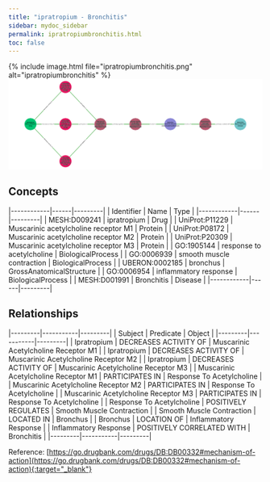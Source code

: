 ```yaml
---
title: "ipratropium - Bronchitis"
sidebar: mydoc_sidebar
permalink: ipratropiumbronchitis.html
toc: false 
---
```


{% include image.html file="ipratropiumbronchitis.png" alt="ipratropiumbronchitis" %}![Path Visualization](/images/ipratropiumbronchitis.png)

## Concepts

|------------|------|---------|
| Identifier | Name | Type    |
|------------|------|---------|
| MESH:D009241 | ipratropium | Drug |
| UniProt:P11229 | Muscarinic acetylcholine receptor M1 | Protein |
| UniProt:P08172 | Muscarinic acetylcholine receptor M2 | Protein |
| UniProt:P20309 | Muscarinic acetylcholine receptor M3 | Protein |
| GO:1905144 | response to acetylcholine | BiologicalProcess |
| GO:0006939 | smooth muscle contraction | BiologicalProcess |
| UBERON:0002185 | bronchus | GrossAnatomicalStructure |
| GO:0006954 | inflammatory response | BiologicalProcess |
| MESH:D001991 | Bronchitis | Disease |
|------------|------|---------|

## Relationships

|---------|-----------|---------|
| Subject | Predicate | Object  |
|---------|-----------|---------|
| Ipratropium | DECREASES ACTIVITY OF | Muscarinic Acetylcholine Receptor M1 |
| Ipratropium | DECREASES ACTIVITY OF | Muscarinic Acetylcholine Receptor M2 |
| Ipratropium | DECREASES ACTIVITY OF | Muscarinic Acetylcholine Receptor M3 |
| Muscarinic Acetylcholine Receptor M1 | PARTICIPATES IN | Response To Acetylcholine |
| Muscarinic Acetylcholine Receptor M2 | PARTICIPATES IN | Response To Acetylcholine |
| Muscarinic Acetylcholine Receptor M3 | PARTICIPATES IN | Response To Acetylcholine |
| Response To Acetylcholine | POSITIVELY REGULATES | Smooth Muscle Contraction |
| Smooth Muscle Contraction | LOCATED IN | Bronchus |
| Bronchus | LOCATION OF | Inflammatory Response |
| Inflammatory Response | POSITIVELY CORRELATED WITH | Bronchitis |
|---------|-----------|---------|

Reference: [https://go.drugbank.com/drugs/DB:DB00332#mechanism-of-action](https://go.drugbank.com/drugs/DB:DB00332#mechanism-of-action){:target="_blank"}